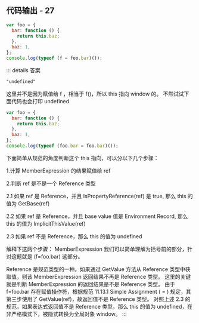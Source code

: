 ## 代码输出 - 27

```js
var foo = {
  bar: function () {
    return this.baz;
  },
  baz: 1,
};
console.log(typeof (f = foo.bar)());
```

::: details 答案

```txt
"undefined"
```

这里并不是因为赋值给 f ，相当于 f()，所以 this 指向 window 的。
不然试试下面代码也会打印 undefined

```js
var foo = {
  bar: function () {
    return this.baz;
  },
  baz: 1,
};
console.log(typeof (foo.bar = foo.bar)());
```

下面简单从规范的角度判断这个 this 指向，可以分以下几个步骤：

1.计算 MemberExpression 的结果赋值给 ref

2.判断 ref 是不是一个 Reference 类型

2.1 如果 ref 是 Reference，并且 IsPropertyReference(ref) 是 true, 那么 this 的值为 GetBase(ref)

2.2 如果 ref 是 Reference，并且 base value 值是 Environment Record, 那么 this 的值为 ImplicitThisValue(ref)

2.3 如果 ref 不是 Reference，那么 this 的值为 undefined

解释下这两个步骤：
MemberExpression 我们可以简单理解为括号前的部分，针对这题就是 (f=foo.bar) 这部分。

Reference 是规范类型的一种。如果通过 GetValue 方法从 Reference 类型中获取值，则该 MemberExpression 返回结果不再是
Reference 类型。
这里的关键就是判断 MemberExpression 的返回结果是不是 Reference 类型。
由于 f=foo.bar 存在赋值操作符，根据规范 11.13.1 Simple Assignment ( = ) 规定，其第三步使用了 GetValue(ref)，故返回值不是
Reference 类型。
对照上述 2.3 的规范，如果表达式返回值不是 Reference 类型，那么 this 的值为 undefined，在非严格模式下，被隐式转换为全局对象
window。
:::
